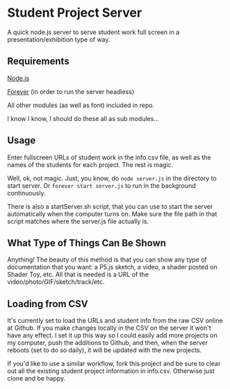 # Student Project Server
A quick node.js server to serve student work full screen in a presentation/exhibition type of way.

## Requirements
[Node.js](https://nodejs.org/en/)

[Forever](https://github.com/foreverjs/forever) (in order to run the server headless)

All other modules (as well as font) included in repo. 

I know I know, I should do these all as sub modules...

## Usage
Enter fullscreen URLs of student work in the info.csv file, as well as the names of the students for each project. The rest is magic.

Well, ok, not magic. Just, you know, do `node server.js` in the directory to start server. Or `forever start server.js` to run in the background continuously.

There is also a startServer.sh script, that you can use to start the server automatically when the computer turns on. Make sure the file path in that script matches where the server.js file actually is.

## What Type of Things Can Be Shown
Anything! The beauty of this method is that you can show any type of documentation that you want: a P5.js sketch, a video, a shader posted on Shader Toy, etc. All that is needed is a URL of the video/photo/GIF/sketch/track/etc.

## Loading from CSV
It's currently set to load the URLs and student info from the raw CSV online at Github. If you make changes locally in the CSV on the server it won't have any effect. I set it up this way so I could easily add more projects on my computer, push the additions to Github, and then, when the server reboots (set to do so daily), it will be updated with the new projects. 

If you'd like to use a similar workflow, fork this project and be sure to clear out all the existing student project information in info.csv. Otherwise just clone and be happy.
